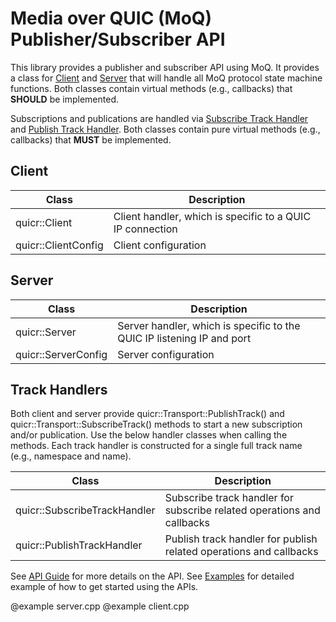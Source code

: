 # Media over QUIC (MoQ) Publisher/Subscriber API

This library provides a publisher and subscriber API using MoQ. It provides
a class for [Client](#quicr::Client) and [Server](#quicr::Server) that
will handle all MoQ protocol state machine functions. Both classes contain virtual methods (e.g., callbacks)
that **SHOULD** be implemented.

Subscriptions and publications are handled via [Subscribe Track Handler](#quicr::SubscribeTrackHandler)
and [Publish Track Handler](#quicr::PublishTrackHandler). Both classes contain pure virtual methods
(e.g., callbacks) that **MUST** be implemented.

## Client

 Class                        | Description
------------------------------|-----------------------------------------------------------
 quicr::Client       | Client handler, which is specific to a QUIC IP connection
 quicr::ClientConfig | Client configuration

## Server

 Class                        | Description
------------------------------|------------------------------------------------------------------------
 quicr::Server       | Server handler, which is specific to the QUIC IP listening IP and port
 quicr::ServerConfig | Server configuration

## Track Handlers

Both client and server provide quicr::Transport::PublishTrack() and quicr::Transport::SubscribeTrack()
methods to start a new subscription and/or publication. Use the below handler classes when calling
the methods. Each track handler is constructed for a single full track name (e.g., namespace and name).

 Class                          | Description
--------------------------------|------------------------------------------------------------------------
 quicr::SubscribeTrackHandler     | Subscribe track handler for subscribe related operations and callbacks
 quicr::PublishTrackHandler       | Publish track handler for publish related operations and callbacks


See [API Guide](api-guide.html) for more details on the API. See [Examples](examples.html) for detailed example of how to get started
using the APIs. 

@example server.cpp
@example client.cpp
